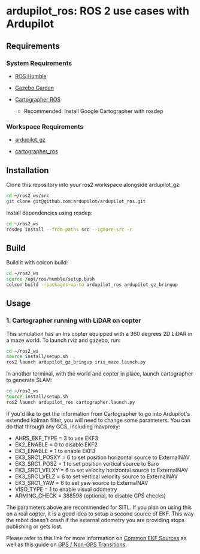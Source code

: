 # ardupilot_ros: ROS 2 use cases with Ardupilot

## Requirements

### System Requirements

* [ROS Humble](https://docs.ros.org/en/humble/Installation.html)

* [Gazebo Garden](https://gazebosim.org/docs/garden/install)

* [Cartographer ROS](https://google-cartographer-ros.readthedocs.io/en/latest/)
   * Recommended: Install Google Cartographer with rosdep

### Workspace Requirements

* [ardupilot_gz](https://github.com/ArduPilot/ardupilot_gz)

* [cartographer_ros]()

## Installation

Clone this repository into your ros2 workspace alongside ardupilot_gz:
```bash
cd ~/ros2_ws/src
git clone git@github.com:ardupilot/ardupilot_ros.git
```

Install dependencies using rosdep:
```bash
cd ~/ros2_ws
rosdep install --from-paths src --ignore-src -r
```

## Build

Build it with colcon build:
```bash
cd ~/ros2_ws
source /opt/ros/humble/setup.bash
colcon build --packages-up-to ardupilot_ros ardupilot_gz_bringup

```

## Usage

### 1. Cartographer running with LiDAR on copter

This simulation has an Iris copter equipped with a 360 degrees 2D LiDAR in a maze world.
To launch rviz and gazebo, run:

```bash
cd ~/ros2_ws
source install/setup.sh
ros2 launch ardupilot_gz_bringup iris_maze.launch.py
```
In another terminal, with the world and copter in place, launch cartographer to generate SLAM:

```bash
cd ~/ros2_ws
source install/setup.sh
ros2 launch ardupilot_ros cartographer.launch.py
```

If you'd like to get the information from Cartographer to go into Ardupilot's extended kalman filter, you will need to change some parameters. You can do that through any GCS, including mavproxy:

-  AHRS_EKF_TYPE = 3 to use EKF3
-  EK2_ENABLE = 0 to disable EKF2
-  EK3_ENABLE = 1 to enable EKF3
-  EK3_SRC1_POSXY = 6 to set position horizontal source to ExternalNAV
-  EK3_SRC1_POSZ = 1 to set position vertical source to Baro
-  EK3_SRC1_VELXY = 6 to set velocity horizontal source to ExternalNAV
-  EK3_SRC1_VELZ = 6 to set vertical velocity source to ExternalNAV
-  EK3_SRC1_YAW = 6 to set yaw source to ExternalNAV
-  VISO_TYPE = 1 to enable visual odometry
-  ARMING_CHECK = 388598 (optional, to disable GPS checks)

The parameters above are recommended for SITL. If you plan on using this on a real copter, it is a good idea to setup a second source of EKF. This way the robot doesn't crash if the external odometry you are providing stops publishing or gets lost.

Please refer to this link for more information on [Common EKF Sources](https://ardupilot.org/copter/docs/common-ekf-sources.html>) as well as this guide on [GPS / Non-GPS Transitions](https://ardupilot.org/copter/docs/common-non-gps-to-gps.html).
